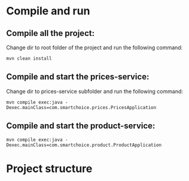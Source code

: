 # Compile and run

## Compile all the project:

Change dir to root folder of the project and run the following command:

`mvn clean install`

## Compile and start the prices-service:

Change dir to prices-service subfolder and run the following command:

`mvn compile exec:java -Dexec.mainClass=com.smartchoice.prices.PricesApplication`

## Compile and start the product-service:

`mvn compile exec:java -Dexec.mainClass=com.smartchoice.product.ProductApplication`

# Project structure
